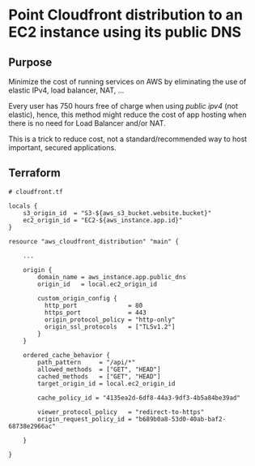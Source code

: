 # Point Cloudfront distribution to an EC2 instance using its  public DNS

## Purpose

Minimize the cost of running services on AWS by eliminating the use of elastic IPv4, load balancer, NAT, ...

Every user has 750 hours free of charge when using *public ipv4* (not elastic), hence, this method might reduce the cost of app hosting when there is no need for Load Balancer and/or NAT. 

This is a trick to reduce cost, not a standard/recommended way to host important, secured applications.

## Terraform

    # cloudfront.tf
    
    locals {
        s3_origin_id  = "S3-${aws_s3_bucket.website.bucket}"
        ec2_origin_id = "EC2-${aws_instance.app.id}"
    }

    resource "aws_cloudfront_distribution" "main" {
        
        ...
        
        origin {
            domain_name = aws_instance.app.public_dns
            origin_id   = local.ec2_origin_id

            custom_origin_config {
              http_port              = 80
              https_port             = 443
              origin_protocol_policy = "http-only"
              origin_ssl_protocols   = ["TLSv1.2"]
            }
        }

        ordered_cache_behavior {
            path_pattern     = "/api/*"
            allowed_methods  = ["GET", "HEAD"]
            cached_methods   = ["GET", "HEAD"]
            target_origin_id = local.ec2_origin_id

            cache_policy_id = "4135ea2d-6df8-44a3-9df3-4b5a84be39ad"

            viewer_protocol_policy   = "redirect-to-https"
            origin_request_policy_id = "b689b0a8-53d0-40ab-baf2-68738e2966ac"

        }

    }    

